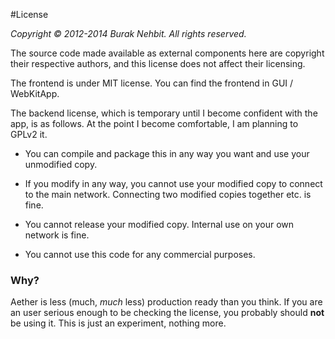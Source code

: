 #License

*Copyright &copy; 2012-2014 Burak Nehbit. All rights reserved.*

The source code made available as external components here are copyright their respective authors, and this license does not affect their licensing.

The frontend is under MIT license. You can find the frontend in GUI / WebKitApp. 

The backend license, which is temporary until I become confident with the app, is as follows. At the point I become comfortable, I am planning to GPLv2 it. 

* You can compile and package this in any way you want and use your unmodified copy. 

* If you modify in any way, you cannot use your modified copy to connect to the main network. Connecting two modified copies together etc. is fine.

* You cannot release your modified copy. Internal use on your own network is fine.

* You cannot use this code for any commercial purposes.

### Why?

Aether is less (much, *much* less) production ready than you think. If you are an user serious enough to be checking the license, you probably should **not** be using it. This is just an experiment, nothing more.